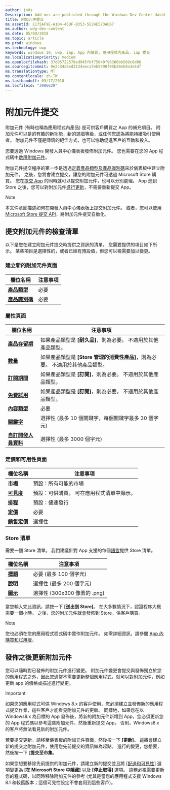 ```yaml
---
author: jnHs
Description: Add-ons are published through the Windows Dev Center dashboard.
title: 附加元件提交
ms.assetid: E175AF9E-A1D4-45DF-B353-5E24E573AE67
ms.author: wdg-dev-content
ms.date: 05/09/2018
ms.topic: article
ms.prod: windows
ms.technology: uwp
keywords: windows 10, uwp, iap, App 內購買, 應用程式內產品, iap 提交
ms.localizationpriority: medium
ms.openlocfilehash: 37d05722578ed945fbf75040f96360bb569c6d06
ms.sourcegitcommit: 9e2c34a5ed3134aeca7eb9490f05b20eb9a3e5df
ms.translationtype: MT
ms.contentlocale: zh-TW
ms.lasthandoff: 09/17/2018
ms.locfileid: "3986629"
---
```

# <a name="add-on-submissions"></a>附加元件提交

附加元件 (有時也稱為應用程式內產品) 是可供客戶購買之 App 的補充項目。 附加元件可以是的有趣的新功能，新的遊戲等級，或任何您認為將能持續吸引使用者。 附加元件不僅是賺錢的絕佳方式，也可以協助促進客戶的互動和投入。

您要透過 Windows 開發人員中心儀表板發佈附加元件。 您也需要在您的 App 程式碼中[啟用附加元件](../monetize/in-app-purchases-and-trials.md)。

附加元件提交程序的第一步是透過[定義產品類型及產品識別碼](set-your-add-on-product-id.md)來於儀表板中建立附加元件。 之後，您將會建立提交，讓您的附加元件可透過 Microsoft Store 購買。 您在[提交 App](app-submissions.md) 的同時就可以提交附加元件，也可以分別處理。 App 進到 Store 之後，您可以對附加元件[進行更新](#updating-an-add-on-after-publication)，不需要重新提交 App。

> [!NOTE]
> 本文件章節描述如何在開發人員中心儀表板上提交附加元件。 或者，您可以使用 [Microsoft Store 提交 API](../monetize/create-and-manage-submissions-using-windows-store-services.md)，將附加元件提交自動化。


## <a name="checklist-for-submitting-an-add-on"></a>提交附加元件的檢查清單

以下是您在建立附加元件提交時提供之資訊的清單。 您需要提供的項目如下所示。 某些項目是選擇性的，或者已經有預設值，但您可以視需要加以變更。


### <a name="create-a-new-add-on-page"></a>建立新的附加元件頁面

| 欄位名稱                    | 注意事項                            |
|-------------------------------|----------------------------------|
| [**產品類型**](set-your-add-on-product-id.md#product-type)      | 必要 |  
| [**產品識別碼**](set-your-add-on-product-id.md#product-id)          | 必要 |        


### <a name="properties-page"></a>屬性頁面

| 欄位名稱                    | 注意事項                              |   
|-------------------------------|------------------------------------|
| [**產品存留期**](enter-add-on-properties.md#product-lifetime)  | 如果產品類型是 **\[耐久品\]**，則為必要。 不適用於其他產品類型。 |
| [**數量**](enter-add-on-properties.md#quantity)  | 如果產品類型是 **\[Store 管理的消費性產品\]**，則為必要。 不適用於其他產品類型。 |
| [**訂閱期間**](enter-add-on-properties.md#subscription-period)          | 如果產品類型是 **\[訂閱\]**，則為必要。 不適用於其他產品類型。       |  
| [**免費試用**](enter-add-on-properties.md#free-trial)          | 如果產品類型是 **\[訂閱\]**，則為必要。 不適用於其他產品類型。       |
| [**內容類型**](enter-add-on-properties.md#content-type)          | 必要    |               
| [**關鍵字**](enter-add-on-properties.md#keywords)                  | 選擇性 (最多 10 個關鍵字，每個關鍵字最多 30 個字元) |
| [**自訂開發人員資料**](enter-add-on-properties.md#custom-developer-data)   | 選擇性 (最多 3000 個字元)            |


### <a name="pricing-and-availability-page"></a>定價和可用性頁面

| 欄位名稱                    | 注意事項                                       |
|-------------------------------|---------------------------------------------|
| [**市場**](set-add-on-pricing-and-availability.md#markets)  | 預設：所有可能的市場 |
| [**可見度**](set-add-on-pricing-and-availability.md#visibility)   | 預設：可供購買。 可在應用程式清單中顯示。 |
| [**排程**](set-add-on-pricing-and-availability.md#schedule)    | 預設：儘速發行
| [**定價**](set-add-on-pricing-and-availability.md#pricing)                | 必要                                    |
| [**銷售定價**](put-apps-and-add-ons-on-sale.md)               | 選擇性                    |


### <a name="store-listings"></a>Store 清單

需要一個 Store 清單。 我們建議針對 App 支援的每個[語言](create-add-on-store-listings.md#store-listing-languages)提供 Store 清單。

| 欄位名稱                    | 注意事項                                       |
|-------------------------------|---------------------------------------------|
| [**標題**](create-add-on-store-listings.md#title)                    | 必要 (最多 100 個字元)           |
| [**說明**](create-add-on-store-listings.md#description)       | 選擇性 (最多 200 個字元)            |
| [**圖示**](create-add-on-store-listings.md#icon)                    | 選擇性 (300x300 像素的 .png)            |


當您輸入完此資訊，請按一下 **\[送出到 Store\]**。 在大多數情況下，認證程序大概需要一個小時。 之後，您的附加元件就會發佈到 Store，供客戶購買。

> [!NOTE]
> 您也必須在您的應用程式程式碼中實作附加元件。 如需詳細資訊，請參閱 [App 內購買和試用版](../monetize/in-app-purchases-and-trials.md)。


## <a name="updating-an-add-on-after-publication"></a>發佈之後更新附加元件

您可以隨時對已發佈的附加元件進行變更。 附加元件變更會提交與發佈獨立於您的應用程式之外，因此您通常不需要更新整個應用程式，就可以對附加元件，例如更新 app 的價格或描述進行變更。

> [!IMPORTANT]
> 如果您的應用程式可供 Windows 8.x 的客戶使用，您必須建立並發佈新的應用程式提交作業，這些客戶才能看見附加元件的更新。 同樣地，如果您在以 Windows8.x 為目標的 App 發佈後，將新的附加元件新增到 App，您必須更新您的 App 程式碼以參考這些附加元件，然後重新提交 App。 否則，Windows8.x 的客戶將無法看見新的附加元件。

若要提交更新，請移至儀表板的附加元件頁面，然後按一下 **\[更新\]**。 這將會建立新的提交之附加元件，使用您先前提交的資訊做為起點。 進行的變更，您想要，然後按一下 [**提交至市集**。

如果您想要移除先前提供的附加元件，請建立新的提交並且將 [\[配送和可見性\]](set-add-on-pricing-and-availability.md) 選項變更為 **\[在 Microsoft Store 中隱藏\]** 以及 **\[停止取得\]** 選項。 請務必視需要更新您的程式碼，以同時移除附加元件的參考 (尤其是當您的應用程式支援 Windows 8.1 和較舊版本；這個可見性設定不會套用到這些客戶)。
